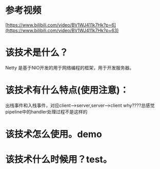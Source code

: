 # 参考视频

[https://www.bilibili.com/video/BV1WJ411k7Hk?p=6](https://www.bilibili.com/video/BV1WJ411k7Hk?p=63)

# 该技术是什么？

Netty 是基于NIO开发的用于网络编程的框架，用于开发服务器。

# 该技术有什么特点(使用注意)：

出栈事件和入栈事件，对应client-->server,server-->client  why????总感觉pipeline中的handler处理过程不是这样的

# 该技术怎么使用。demo

# 该技术什么时候用？test。